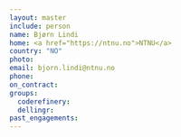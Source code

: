 ```yaml
---
layout: master
include: person
name: Bjørn Lindi
home: <a href="https://ntnu.no">NTNU</a>
country: "NO"
photo:
email: bjorn.lindi@ntnu.no
phone:
on_contract:
groups:
  coderefinery:
  dellingr:
past_engagements:
---
```

